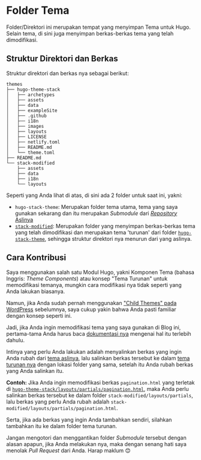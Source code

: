 # Folder Tema
Folder/Direktori ini merupakan tempat yang menyimpan Tema untuk Hugo. Selain tema, di sini juga menyimpan berkas-berkas tema yang telah dimodifikasi.

## Struktur Direktori dan Berkas
Struktur direktori dan berkas nya sebagai berikut:

```plain
themes
├── hugo-theme-stack
│   ├── archetypes
│   ├── assets
│   ├── data
│   ├── exampleSite
│   ├── .github
│   ├── i18n
│   ├── images
│   ├── layouts
│   ├── LICENSE
│   ├── netlify.toml
│   ├── README.md
│   └── theme.toml
├── README.md
└── stack-modified
    ├── assets
    ├── data
    ├── i18n
    └── layouts
```

Seperti yang Anda lihat di atas, di sini ada 2 folder untuk saat ini, yakni:
- `hugo-stack-theme`: Merupakan folder tema utama, tema yang saya gunakan sekarang dan itu merupakan _Submodule_ dari [_Repository_ Aslinya](https://github.com/CaiJimmy/hugo-theme-stack)
- [`stack-modified`](stack-modified): Merupakan folder yang menyimpan berkas-berkas tema yang telah dimodifikasi dan merupakan tema 'turunan' dari folder [`hugo-stack-theme`](hugo-stack-theme), sehingga struktur direktori nya menurun dari yang aslinya.

## Cara Kontribusi
Saya menggunakan salah satu Modul Hugo, yakni Komponen Tema (bahasa Inggris: _Theme Components_) atau konsep "Tema Turunan" untuk memodifikasi temanya, mungkin cara modifikasi nya tidak seperti yang Anda lakukan biasanya.

Namun, jika Anda sudah pernah menggunakan ["Child Themes" pada WordPress](https://developer.wordpress.org/themes/advanced-topics/child-themes/) sebelumnya, saya cukup yakin bahwa Anda pasti familiar dengan konsep seperti ini.

Jadi, jika Anda ingin memodifikasi tema yang saya gunakan di Blog ini, pertama-tama Anda harus baca [dokumentasi nya](https://gohugo.io/hugo-modules/theme-components/) mengenai hal itu terlebih dahulu.

Intinya yang perlu Anda lakukan adalah menyalinkan berkas yang ingin Anda rubah dari [tema aslinya](hugo-theme-stack), lalu salinkan berkas tersebut ke dalam [tema turunan nya](stack-modified) dengan lokasi folder yang sama, setelah itu Anda rubah berkas yang Anda salinkan itu.

**Contoh:** Jika Anda ingin memodifikasi berkas `pagination.html` yang terletak di [`hugo-theme-stack/layouts/partials/pagination.html`](https://github.com/CaiJimmy/hugo-theme-stack/blob/e24f5672c3bf9680fbc529b43562a94a05c90333/layouts/partials/pagination.html), maka Anda perlu salinkan berkas tersebut ke dalam folder `stack-modified/layouts/partials`, lalu berkas yang perlu Anda rubah adalah `stack-modified/layouts/partials/pagination.html`.

Serta, jika ada berkas yang ingin Anda tambahkan sendiri, silahkan tambahkan itu ke dalam folder tema turunan.

Jangan mengotori dan menggantikan folder _Submodule_ tersebut dengan alasan apapun, jika Anda melakukan nya, maka dengan senang hati saya menolak _Pull Request_ dari Anda. Harap maklum 😊